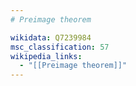 ```yaml
---
# Preimage theorem

wikidata: Q7239984
msc_classification: 57
wikipedia_links:
  - "[[Preimage theorem]]"
---
```

